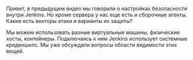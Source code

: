 Привет, в предыдущем видео мы говорили о настройках безопасности внутри Jenkins. Но кроме сервера у нас еще есть и сборочные агенты. Какие есть векторы атаки и варианты их защиты?

Мы можем использовать разные виртуальные машины, физические хосты, контейнеры. Подключаясь к ним Jenkins использует системные креденшилс. Мы уже обсуждали вопросы области видимости этих вещей.
